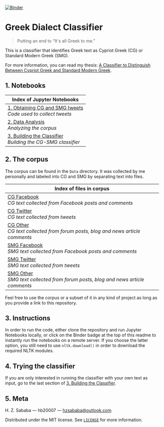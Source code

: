 [![Binder](https://mybinder.org/badge.svg)](https://mybinder.org/v2/gh/hb20007/greek-dialect-classifier/master)

# Greek Dialect Classifier

> Putting an end to &ldquo;It's all Greek to me.&rdquo;

This is a classifier that identifies Greek text as Cypriot Greek (CG) or Standard Modern Greek (SMG).

For more information, you can read my thesis: [A Classifier to Distinguish Between Cypriot Greek and Standard Modern Greek](https://www.academia.edu/36753159/A_Classifier_to_Distinguish_Between_Cypriot_Greek_and_Standard_Modern_Greek).

## 1. Notebooks

|Index of Jupyter Notebooks|
|---|
|[1. Obtaining CG and SMG tweets](1-Obtaining-CG-SMG-Tweets.ipynb)<br>*Code used to collect tweets*|
|[2. Data Analysis](2-Data-Analysis.ipynb)<br>*Analyzing the corpus*|
|[3. Building the Classifier](3-Building-the-Classifier.ipynb)<br>*Building the CG-SMG classifier*|

## 2. The corpus

The corpus can be found in the `Data` directory. It was collected by me personally and labeled into CG and SMG by separating text into files.

|Index of files in corpus|
|---|
|[CG Facebook](Data/cg_fb.txt)<br>*CG text collected from Facebook posts and comments*|
|[CG Twitter](Data/cg_twitter.txt)<br>*CG text collected from tweets*|
|[CG Other](Data/cg_other.txt)<br>*CG text collected from forum posts, blog and news article comments*|
|[SMG Facebook](Data/smg_fb.txt)<br>*SMG text collected from Facebook posts and comments*|
|[SMG Twitter](Data/smg_twitter.txt)<br>*SMG text collected from tweets*|
|[SMG Other](Data/smg_other.txt)<br>*SMG text collected from forum posts, blog and news article comments*|

Feel free to use the corpus or a subset of it in any kind of project as long as you provide a link to this repository.

## 3. Instructions

In order to run the code, either clone the repository and run Jupyter Notebooks locally, or click on the Binder badge at the top of this readme to instantly run the notebooks on a remote server. If you choose the latter option, you still need to use `nltk.download()` in order to download the required NLTK modules.

## 4. Trying the classifier

If you are only interested in running the classifier with your own text as input, go to the last section of [3. Building the Classifier](3-Building-the-Classifier.ipynb).

## 5. Meta

H. Z. Sababa &mdash; hb20007 &mdash; <hzsababa@outlook.com>

Distributed under the MIT license. See [`LICENSE`](LICENSE) for more information.
